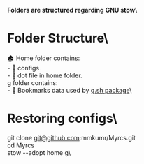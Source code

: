 **Folders are structured regarding GNU stow**\
# Folder Structure\
🏠 Home folder contains:\
    - 📁 configs\
    - 📁 dot file in home folder.\
g folder contains:\
    - 📁 Bookmarks data used by [g.sh package](https://codeberg.org/tplasdio/g.sh/raw/branch/master/packaging/PKGBUILD-git)\
# Restoring configs\
git clone git@github.com:mmkumr/Myrcs.git\
cd Myrcs\
stow --adopt home g\

